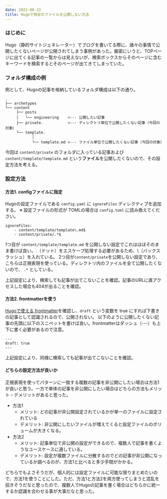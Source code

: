 ```yaml
---
date: 2022-08-22
title: Hugoで特定のファイルを公開しない方法
---
```


### はじめに
Hugo（静的サイトジェネレーター）でブログを書いてる際に、諸々の事情で公開したくないページが公開されてしまう事例があった。厳密にいうと、TOPページに出てくる記事の一覧からは見えないが、検索ボックスからそのページに含むキーワードを検索するとそのページが出てきてしまっていた。

### フォルダ構成の例
例として、Hugoの記事を格納しているフォルダ構成は以下の通り。
```
.
├── archetypes
└── content
     ├── posts
     │   └── engineering    <--- 公開したい記事
     ├── private.           <--- ディレクトリ単位で公開したくない記事（今回の対象）
     └── template.
            │
            └── template.md <--- ファイル単位で公開したくない記事（今回の対象）
```
今回は `content/private` のフォルダに入っている記事および `content/template/template.md` という**ファイル**を公開したくないので、その設定方法を考える。

### 設定方法
#### 方法1.  configファイルに指定
Hugoの設定ファイルである `config.yaml` に `ignoreFiles` ディレクティブを追加する。
※ 設定ファイルの形式が TOMLの場合は `config.toml` に読み換えてください。

```
ignoreFiles:
    - content/template/template\.md$ 
    - content/private/.*$
```

1つ目が `content/template/template.md` を公開しない設定でこれはほぼそのまま書けば良い。.（ドット）をエスケープ処理する必要があるため、\（バックスラッシュ）を入れている。
2つ目が`content/private`を公開しない設定であり、こちらは正規表現を使っている。ディレクトリ内のファイルを全て公開したくないので、 `.*` としている。

上記設定により、検索しても記事が出てこないことを確認。記事のURLに直アクセスした場合も404が出ることを確認。

#### 方法2. frontmatterを使う
[Hugoで使える frontmatter](https://gohugo.io/content-management/front-matter/)を確認し、`draft` という変数を true にすれば下書きの記事として認識されるので、公開されない。
以下のように公開したくない記事の先頭に以下のスニペットを書けば良い。frontmatterはダッシュ（---）も上下に書く必要があるので注意。
```
---
draft: true
---
```

上記設定により、同様に検索しても記事が出てこないことを確認。

#### どちらの設定方法が良いか
正規表現を使ってパターンに一致する複数の記事を非公開にしたい場合は方法1が良いと思う。一方で単体の記事を非公開にしたい場合はどちらの方法もメリット・デメリットがあると思った。
- 方法1
	- メリット: どの記事が非公開設定されているかが単一のファイルに設定されている
	- デメリット: 非公開にしたいファイルが増えてくると設定ファイルのボリュームが大きくなる。
- 方法2
	- メリット: 記事単位で非公開の設定ができるので、複数人で記事を書くようなユースケースに適している。
	- デメリット: 設定が複数ファイルに分散するのでどの記事が非公開になっているか調べるのが、方法1と比べると多少手間がかかる。

どちらでもよさそうだが、個人的には設定ファイルに可能な限りまとめたいので、方法1を使うことにした。ただ、方法1と方法2を両方使ってしまうと混乱を招きそうだなと思ったので、複数人でHugoの記事を書く場合はどちらかに統一するか認識を合わせる事が大事だなと思った。
